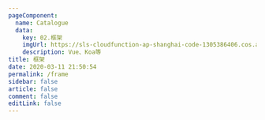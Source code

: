 ```yaml
---
pageComponent: 
  name: Catalogue
  data: 
    key: 02.框架
    imgUrl: https://sls-cloudfunction-ap-shanghai-code-1305386406.cos.ap-shanghai.myqcloud.com/img/ui.png
    description: Vue、Koa等
title: 框架
date: 2020-03-11 21:50:54
permalink: /frame
sidebar: false
article: false
comment: false
editLink: false
---
```

